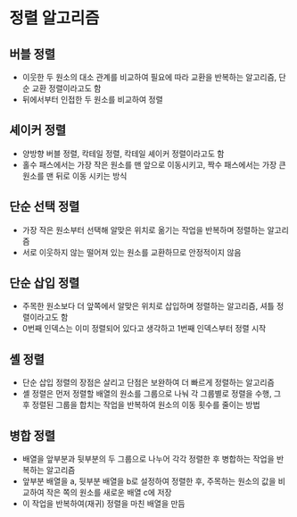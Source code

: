 # 정렬 알고리즘

## 버블 정렬
- 이웃한 두 원소의 대소 관계를 비교하여 필요에 따라 교환을 반복하는 알고리즘, 단순 교환 정렬이라고도 함
- 뒤에서부터 인접한 두 원소를 비교하여 정렬

## 셰이커 정렬
- 양방향 버블 정렬, 칵테일 정렬, 칵테일 셰이커 정렬이라고도 함
- 홀수 패스에서는 가장 작은 원소를 맨 앞으로 이동시키고, 짝수 패스에서는 가장 큰 원소를 맨 뒤로 이동 시키는 방식

## 단순 선택 정렬
- 가장 작은 원소부터 선택해 알맞은 위치로 옮기는 작업을 반복하며 정렬하는 알고리즘
- 서로 이웃하지 않는 떨어져 있는 원소를 교환하므로 안정적이지 않음

## 단순 삽입 정렬
- 주목한 원소보다 더 앞쪽에서 알맞은 위치로 삽입하며 정렬하는 알고리즘, 셔틀 정렬이라고도 함
- 0번째 인덱스는 이미 정렬되어 있다고 생각하고 1번째 인덱스부터 정렬 시작

## 셸 정렬
- 단순 삽입 정렬의 장점은 살리고 단점은 보완하여 더 빠르게 정렬하는 알고리즘
- 셸 정렬은 먼저 정렬할 배열의 원소를 그룹으로 나눠 각 그룹별로 정렬을 수행, 그 후 정렬된 그룹을 합치는 작업을 반복하여 원소의 이동 횟수를 줄이는 방법

## 병합 정렬
- 배열을 앞부분과 뒷부분의 두 그룹으로 나누어 각각 정렬한 후 병합하는 작업을 반복하는 알고리즘
- 앞부분 배열을 a, 뒷부분 배열을 b로 설정하여 정렬한 후, 주목하는 원소의 값을 비교하여 작은 쪽의 원소를 새로운 배열 c에 저장
- 이 작업을 반복하여(재귀) 정렬을 마친 배열을 만듬